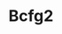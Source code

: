 ---
codehost: https://github.com/https://github.com/Bcfg2/bcfg2
logohandle: bcfg2
sort: bcfg2
title: Bcfg2
website: http://bcfg2.org/
---